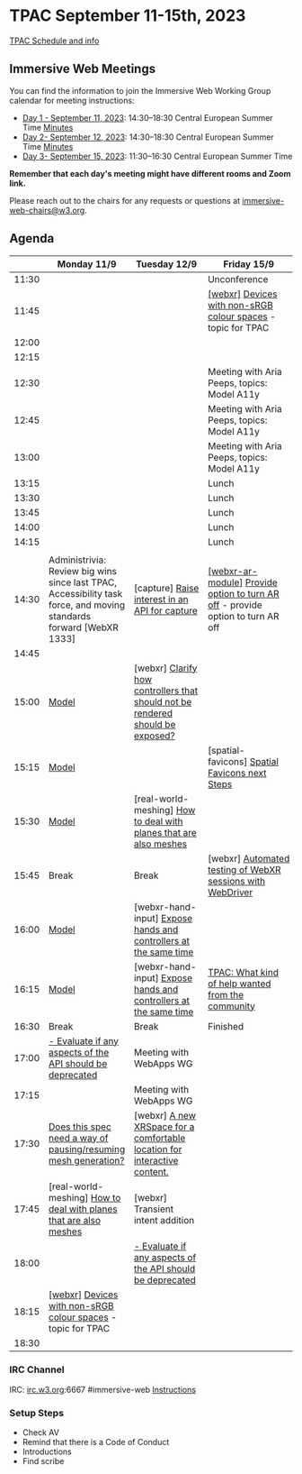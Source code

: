 # TPAC September 11-15th, 2023

[TPAC Schedule and info](https://www.w3.org/2023/09/TPAC/schedule.html)

## Immersive Web Meetings

You can find the information to join the Immersive Web Working Group calendar for meeting instructions:

- [Day 1 - September 11, 2023](https://www.w3.org/events/meetings/f1dd67cb-9322-472e-92d4-a34a2f4bf2d6/): 14:30–18:30 Central European Summer Time [Minutes](https://www.w3.org/2023/09/11-immersive-web-minutes.html)
- [Day 2- September 12, 2023](https://www.w3.org/events/meetings/543e6388-05f4-4334-bd4d-4839ec021fc5/): 14:30–18:30 Central European Summer Time [Minutes](https://www.w3.org/2023/09/12-immersive-web-minutes.html)
- [Day 3- September 15, 2023](https://www.w3.org/events/meetings/7e00b17e-b4ef-471b-96c1-21a2c9d77c92/): 11:30–16:30 Central European Summer Time

**Remember that each day's meeting might have different rooms and Zoom link.**

Please reach out to the chairs for any requests or questions at immersive-web-chairs@w3.org.

## Agenda

|       | Monday 11/9                                                                                                                                                              | Tuesday 12/9                                                                                                                         | Friday 15/9                                                                                                                                                                                                 |
| ----- | ------------------------------------------------------------------------------------------------------------------------------------------------------------------------ | ------------------------------------------------------------------------------------------------------------------------------------ | ----------------------------------------------------------------------------------------------------------------------------------------------------------------------------------------------------------- |
| 11:30 |                                                                                                                                                                          |                                                                                                                                      | Unconference                                                                                                                                                                                                |
| 11:45 |                                                                                                                                                                          |                                                                                                                                      | [[webxr]](https://github.com/immersive-web/webxr/issues/1345) [Devices with non-sRGB colour spaces](https://github.com/immersive-web/webxr/issues/1345) - topic for TPAC                                                                                                                                                                                              |
| 12:00 |                                                                                                                                                                          |                                                                                                                                      |                                                                                                                                                                                               |
| 12:15 |                                                                                                                                                                          |                                                                                                                                      |                                                                                                                                                                                                             |
| 12:30 |                                                                                                                                                                          |                                                                                                                                      | Meeting with Aria Peeps, topics: Model A11y                                                                                                                                                                 |
| 12:45 |                                                                                                                                                                          |                                                                                                                                      | Meeting with Aria Peeps, topics: Model A11y                                                                                                                                                                 |
| 13:00 |                                                                                                                                                                          |                                                                                                                                      | Meeting with Aria Peeps, topics: Model A11y                                                                                                                                                                 |
| 13:15 |                                                                                                                                                                          |                                                                                                                                      | Lunch                                                                                                                                                                                                       |
| 13:30 |                                                                                                                                                                          |                                                                                                                                      | Lunch                                                                                                                                                                                                       |
| 13:45 |                                                                                                                                                                          |                                                                                                                                      | Lunch                                                                                                                                                                                                       |
| 14:00 |                                                                                                                                                                          |                                                                                                                                      | Lunch                                                                                                                                                                                                       |
| 14:15 |                                                                                                                                                                          |                                                                                                                                      | Lunch                                                                                                                                                                                                       |
|       |
| 14:30 | Administrivia: Review big wins since last TPAC, Accessibility task force, and moving standards forward [WebXR 1333]                                                      | [capture] [Raise interest in an API for capture](https://github.com/immersive-web/capture/issues/1)                                  | [[webxr-ar-module]](https://github.com/immersive-web/webxr-ar-module/issues/90) [Provide option to turn AR off](https://github.com/immersive-web/webxr-ar-module/issues/90) - provide option to turn AR off |
| 14:45 |                                                                                                                                                                          |                                                                                                                                      |                                                                                                                                                                                    |
| 15:00 | [Model](https://github.com/immersive-web/model-element/issues/69)                                                                                                        | [webxr] [Clarify how controllers that should not be rendered should be exposed?](https://github.com/immersive-web/webxr/issues/1338) |                                                                                                                                                                                                             |
| 15:15 | [Model](https://github.com/immersive-web/model-element/issues/69)                                                                                                        |                                                                                                                                      | [spatial-favicons] [Spatial Favicons next Steps](https://github.com/immersive-web/spatial-favicons/issues/7)                                                                                                |
| 15:30 | [Model](https://github.com/immersive-web/model-element/issues/69)                                                                                                        |  [real-world-meshing] [How to deal with planes that are also meshes](https://github.com/immersive-web/real-world-meshing/issues/3)     |                                                                                                                                                                                                             |
| 15:45 | Break                                                                                                                                                                    |      Break                                                                                                                                | [webxr] [Automated testing of WebXR sessions with WebDriver](https://github.com/immersive-web/webxr/issues/1335)                                                                                            |
| 16:00 | [Model](https://github.com/immersive-web/model-element/issues/69)                                                                                                        | [webxr-hand-input] [Expose hands and controllers at the same time](https://github.com/immersive-web/webxr-hand-input/issues/120)     |                                                                                                                                                                                                             |
| 16:15 | [Model](https://github.com/immersive-web/model-element/issues/69)                                                                                                        | [webxr-hand-input] [Expose hands and controllers at the same time](https://github.com/immersive-web/webxr-hand-input/issues/120)     | [TPAC: What kind of help wanted from the community](https://github.com/immersive-web/administrivia/issues/201)                                                                                              |
| 16:30 | Break                                                                                                                                                                    | Break                                                                                                                                |   Finished                                                                                                                                                                                                          |
| 17:00 | [\- Evaluate if any aspects of the API should be deprecated](https://github.com/immersive-web/real-world-meshing/issues/1)                                               | Meeting with WebApps WG                                                                                                              |                                                                                                                                                                                                  |
| 17:15 |                                                                                                                                                                          | Meeting with WebApps WG                                                                                                              |                                                                                                                                                                                                             |
| 17:30 | [Does this spec need a way of pausing/resuming mesh generation?](https://github.com/immersive-web/real-world-meshing/issues/1)                                           | [webxr] [A new XRSpace for a comfortable location for interactive content.](https://github.com/immersive-web/webxr/issues/1339)      |                                                                                                                                                                                                             |
| 17:45 | [real-world-meshing] [How to deal with planes that are also meshes](https://github.com/immersive-web/real-world-meshing/issues/3)                                        | [webxr] Transient intent addition                                                                                                    |                                                                                                                                                                                                             |
| 18:00 |                                                                                                                                                                          | [\- Evaluate if any aspects of the API should be deprecated]([https://github.com/immersive-web/real-world-meshing/issues/1](https://github.com/immersive-web/webxr/issues/1341))           |                                                                                                                                                                                                             |
| 18:15 | [[webxr]](https://github.com/immersive-web/webxr/issues/1345) [Devices with non-sRGB colour spaces](https://github.com/immersive-web/webxr/issues/1345) - topic for TPAC |                                                                                                                                      |                                                                                                                                                                                                             |
| 18:30 |                                                                                                                                                                          |

### IRC Channel

IRC: [irc.w3.org](http://irc.w3.org/):6667 #immersive-web [Instructions](https://github.com/immersive-web/administrivia/blob/master/IRC.md)

### Setup Steps

- Check AV
- Remind that there is a Code of Conduct
- Introductions
- Find scribe
